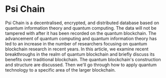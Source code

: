 # **Psi Chain**

Psi Chain is a decentralised, encrypted, and distributed database based on quantum information theory and quantum computing. The data will not be tampered with after it has been recorded on the quantum blockchain. The advancement of quantum computing and quantum information theory has led to an increase in the number of researchers focusing on quantum blockchain research in recent years. In this article, we examine recent breakthroughs in the realm of quantum blockchain and briefly discuss its benefits over traditional blockchain. The quantum blockchain's construction and structure are discussed. Then we'll go through how to apply quantum technology to a specific area of the larger blockchain.
